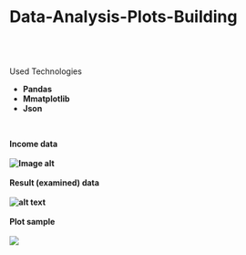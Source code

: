 # Data-Analysis-Plots-Building
<br><br><br>
Used Technologies<b>

<ul>
 <li>Pandas</li>
 <li>Mmatplotlib</li>
 <li>Json</li>
</ul>

<br>

Income data
<br>
<br>
![Image alt](https://i.postimg.cc/wMbjPmLF/Result.png)
<br>
<br>
Result (examined) data
<br>
<br>
![alt text](https://i.postimg.cc/pV0ryg48/Income.png)
<br>
<br>
Plot sample
<br>
<br>
<img src="https://i.postimg.cc/qMzRK1HF/image.png" />
<br>
<br>
